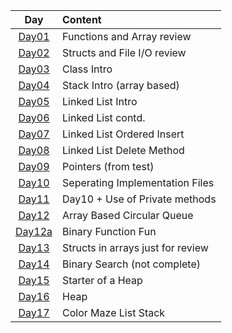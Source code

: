 
| Day  |       Content    |
|:----:|:-----------------|
| [Day01](./Day01.cpp) | Functions and Array review |
| [Day02](./Day02) | Structs and File I/O review |
| [Day03](./Day03.cpp) | Class Intro |
| [Day04](./Day04.cpp) | Stack Intro (array based) |
| [Day05](./Day05.cpp) | Linked List Intro |
| [Day06](./Day06.cpp) | Linked List contd. |
| [Day07](./Day07.cpp) | Linked List Ordered Insert |
| [Day08](./Day08.cpp) | Linked List Delete Method |
| [Day09](./Day09.cpp) | Pointers (from test) |
| [Day10](./Day10) | Seperating Implementation Files |
| [Day11](./Day11) | Day10 + Use of Private methods |
| [Day12](./Day12.cpp) | Array Based Circular Queue |
| [Day12a](./Day12a.cpp) | Binary Function Fun |
| [Day13](./Day13.cpp) | Structs in arrays just for review|
| [Day14](./Day14.cpp) | Binary Search (not complete)|
| [Day15](./Day15.cpp) | Starter of a Heap|
| [Day16](./Day16.cpp) | Heap |
| [Day17](./Day17) | Color Maze List Stack |

